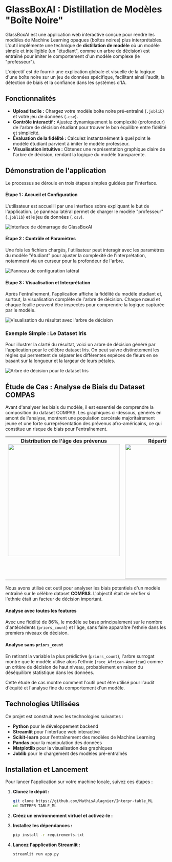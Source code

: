 # GlassBoxAI : Distillation de Modèles "Boîte Noire"

GlassBoxAI est une application web interactive conçue pour rendre les modèles de Machine Learning opaques (boîtes noires) plus interprétables. L'outil implémente une technique de **distillation de modèle** où un modèle simple et intelligible (un "étudiant", comme un arbre de décision) est entraîné pour imiter le comportement d'un modèle complexe (le "professeur").

L'objectif est de fournir une explication globale et visuelle de la logique d'une boîte noire sur un jeu de données spécifique, facilitant ainsi l'audit, la détection de biais et la confiance dans les systèmes d'IA.

## Fonctionnalités

  * **Upload facile :** Chargez votre modèle boîte noire pré-entraîné (`.joblib`) et votre jeu de données (`.csv`).
  * **Contrôle interactif :** Ajustez dynamiquement la complexité (profondeur) de l'arbre de décision étudiant pour trouver le bon équilibre entre fidélité et simplicité.
  * **Évaluation de la fidélité :** Calculez instantanément à quel point le modèle étudiant parvient à imiter le modèle professeur.
  * **Visualisation intuitive :** Obtenez une représentation graphique claire de l'arbre de décision, rendant la logique du modèle transparente.

## Démonstration de l'application

Le processus se déroule en trois étapes simples guidées par l'interface.

#### Étape 1 : Accueil et Configuration
L'utilisateur est accueilli par une interface sobre expliquant le but de l'application. Le panneau latéral permet de charger le modèle "professeur" (`.joblib`) et le jeu de données (`.csv`).

![Interface de démarrage de GlassBoxAI](Rapport/app_start.png)

#### Étape 2 : Contrôle et Paramètres
Une fois les fichiers chargés, l'utilisateur peut interagir avec les paramètres du modèle "étudiant" pour ajuster la complexité de l'interprétation, notamment via un curseur pour la profondeur de l'arbre.

![Panneau de configuration latéral](Rapport/app_lateral.png)

#### Étape 3 : Visualisation et Interprétation
Après l'entraînement, l'application affiche la fidélité du modèle étudiant et, surtout, la visualisation complète de l'arbre de décision. Chaque nœud et chaque feuille peuvent être inspectés pour comprendre la logique capturée par le modèle.

![Visualisation du résultat avec l'arbre de décision](Rapport/app_tree.png)

### Exemple Simple : Le Dataset Iris

Pour illustrer la clarté du résultat, voici un arbre de décision généré par l'application pour le célèbre dataset Iris. On peut suivre distinctement les règles qui permettent de séparer les différentes espèces de fleurs en se basant sur la longueur et la largeur de leurs pétales.

![Arbre de décision pour le dataset Iris](Rapport/tree_with_iris.png)

## Étude de Cas : Analyse de Biais du Dataset COMPAS

Avant d'analyser les biais du modèle, il est essentiel de comprendre la composition du dataset COMPAS. Les graphiques ci-dessous, générés en amont de l'analyse, montrent une population carcérale majoritairement jeune et une forte surreprésentation des prévenus afro-américains, ce qui constitue un risque de biais pour l'entraînement.

<table align="center">
  <tr valign="top">
    <td align="center">
      <b>Distribution de l'âge des prévenus</b><br>
      <img src="Rapport/plot_age.png" width="350">
    </td>
    <td align="center">
      <b>Répartition des cas par sexe et âge</b><br>
      <img src="Rapport/plot_sexe.png" width="420">
    </td>
  </tr>
</table>

Nous avons utilisé cet outil pour analyser les biais potentiels d'un modèle entraîné sur le célèbre dataset **COMPAS**. L'objectif était de vérifier si l'ethnie était un facteur de décision important.

#### Analyse avec toutes les features

Avec une fidélité de 86%, le modèle se base principalement sur le nombre d'antécédents (`priors_count`) et l'âge, sans faire apparaître l'ethnie dans les premiers niveaux de décision.

#### Analyse sans `priors_count`

En retirant la variable la plus prédictive (`priors_count`), l'arbre surrogat montre que le modèle utilise alors l'ethnie (`race_African-American`) comme un critère de décision de haut niveau, probablement en raison du déséquilibre statistique dans les données.

Cette étude de cas montre comment l'outil peut être utilisé pour l'audit d'équité et l'analyse fine du comportement d'un modèle.

## Technologies Utilisées

Ce projet est construit avec les technologies suivantes :

  * **Python** pour le développement backend
  * **Streamlit** pour l'interface web interactive 
  * **Scikit-learn** pour l'entraînement des modèles de Machine Learning 
  * **Pandas** pour la manipulation des données 
  * **Matplotlib** pour la visualisation des graphiques 
  * **Joblib** pour le chargement des modèles pré-entraînés 

## Installation et Lancement

Pour lancer l'application sur votre machine locale, suivez ces étapes :

1.  **Clonez le dépôt :**

    ```bash
    git clone https://github.com/MathisAulagnier/Interpr-table_ML
    cd INTERPR-TABLE_ML
    ```

2.  **Créez un environnement virtuel et activez-le :**

3.  **Installez les dépendances :**

    ```bash
    pip install -r requirements.txt
    ```

4.  **Lancez l'application Streamlit :**

    ```bash
    streamlit run app.py
    ```

